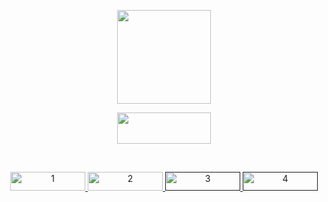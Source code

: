 

<p align = "center">
<a href="https://esdrasmartinez.github.io/E-code/Index.html"><img width = "150px" height = "150px" src="https://drive.google.com/uc?export=view&id=18mbjDu0XPw2y54yu29PQK26jFLjNcYoQ"> </a>  </p>

<p align = "center">
<img width = "150px" height = "50px" src= "https://drive.google.com/uc?export=view&id=1EYGE5LywQeTXRf_1d9S0fuG2byiIQqrh">  </p>


<br> 
<p align = "center">
<a href="https://github.com/Esdrasmartinez/code"><img img width = "120px" height = "30px" src="https://i.ibb.co/q70S0WM/1.png" alt="1"> </a>
<a href="https://esdrasmartinez.github.io/E-code/Index.html"> <img width = "120px" height = "30px" src="https://i.ibb.co/yPn2k49/2.png" alt="2" > <a>
<a href=""><img width = "120px" height = "30px" src="https://i.ibb.co/mqRpJcj/3.png" alt="3"> </a>
<a href=""><img width = "120px" height = "30px" src="https://i.ibb.co/bbTd9B6/4.png" alt="4" > </a></p>

